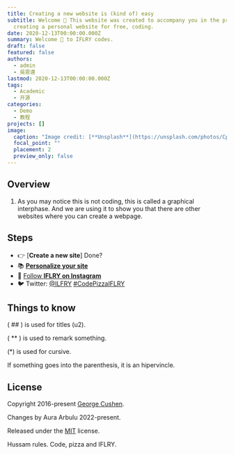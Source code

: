 ```yaml
---
title: Creating a new website is (kind of) easy
subtitle: Welcome 👋 This website was created to accompany you in the process of
  creating a personal website for free, coding.
date: 2020-12-13T00:00:00.000Z
summary: Welcome 👋 to IFLRY codes.
draft: false
featured: false
authors:
  - admin
  - 吳恩達
lastmod: 2020-12-13T00:00:00.000Z
tags:
  - Academic
  - 开源
categories:
  - Demo
  - 教程
projects: []
image:
  caption: "Image credit: [**Unsplash**](https://unsplash.com/photos/CpkOjOcXdUY)"
  focal_point: ""
  placement: 2
  preview_only: false
---
```


## Overview

1. As you may notice this is not coding, this is called a graphical interphase. And we are using it to show you that there are other websites where you can create a webpage.

## Steps

- 👉 [**Create a new site**] Done?
- 📚 [**Personalize your site**](https://wowchemy.com/docs/)
- 💬 [Follow **IFLRY on Instagram**](https://https://www.instagram.com/iflry/) 
- 🐦 Twitter: [@ILFRY](https://twitter.com/iflry) [#CodePizzaIFLRY](https://twitter.com/search?q=%23codepizzaiflry&src=typed_query)

## Things to know

( ## ) is used for titles (u2).

( ** ) is used to remark something. 

(*) is used for cursive.

If something goes into the parenthesis, it is an hipervincle.



## License

Copyright 2016-present [George Cushen](https://georgecushen.com).

Changes by Aura Arbulu 2022-present.

Released under the [MIT](https://github.com/wowchemy/wowchemy-hugo-modules/blob/master/LICENSE.md) license.

Hussam rules. Code, pizza and IFLRY.
